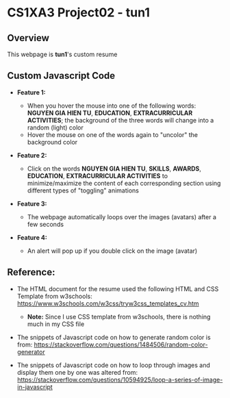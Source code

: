 # CS1XA3 Project02 - tun1

## Overview
 This webpage is __tun1__'s custom resume

## Custom Javascript Code 

* __Feature 1:__
    * When you hover the mouse into one of the following words: __NGUYEN GIA HIEN TU__, __EDUCATION__, __EXTRACURRICULAR ACTIVITIES__; the background of the three words will change into a random (light) color
    * Hover the mouse on one of the words again to "uncolor" the background color

* __Feature 2:__
    * Click on the words __NGUYEN GIA HIEN TU__, __SKILLS__, __AWARDS__, __EDUCATION__, __EXTRACURRICULAR ACTIVITIES__ to minimize/maximize the content of each corresponding section using different types of "toggling" animations

* __Feature 3:__
    * The webpage automatically loops over the images (avatars) after a few seconds

* __Feature 4:__
    * An alert will pop up if you double click on the image (avatar)

## Reference:
* The HTML document for the resume used the following HTML and CSS Template from w3schools: https://www.w3schools.com/w3css/tryw3css_templates_cv.htm
    * __Note:__ Since I use CSS template from w3schools, there is nothing much in my CSS file

* The snippets of Javascript code on how to generate random color is from: https://stackoverflow.com/questions/1484506/random-color-generator

* The snippets of Javascript code on how to loop through images and display them one by one was altered from: https://stackoverflow.com/questions/10594925/loop-a-series-of-image-in-javascript